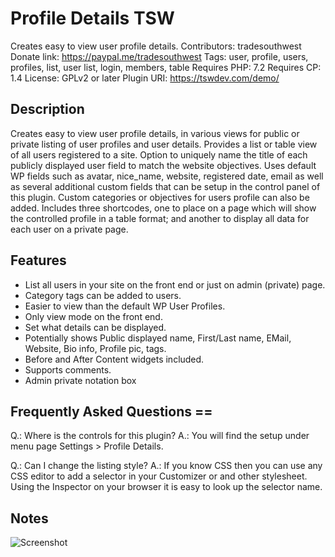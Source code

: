 # Profile Details TSW
Creates easy to view user profile details.
Contributors:      tradesouthwest
Donate link:       https://paypal.me/tradesouthwest
Tags: user, profile, users, profiles, list, user list, login, members, table
Requires PHP:      7.2
Requires CP:       1.4
License:           GPLv2 or later
Plugin URI:        https://tswdev.com/demo/

## Description 
Creates easy to view user profile details, in various views for public or private listing of user profiles and user details. Provides a list or table view of all users registered to a site.  Option to uniquely name the title of each publicly displayed user field to match the website objectives. Uses default WP fields such as avatar, nice_name, website, registered date, email as well as several additional custom fields that can be setup in the control panel of this plugin. Custom categories or objectives for users profile can also be added. 
Includes three shortcodes, one to place on a page which will show the controlled profile in a table format; and another to display all data for each user on a private page.

## Features 
* List all users in your site on the front end or just on admin (private) page.
* Category tags can be added to users.
* Easier to view than the default WP User Profiles.
* Only view mode on the front end.
* Set what details can be displayed.
* Potentially shows Public displayed name, First/Last name, EMail, Website, Bio info, Profile pic, tags.
* Before and After Content widgets included.
* Supports comments.
* Admin private notation box

## Frequently Asked Questions ==
Q.: Where is the controls for this plugin?
A.: You will find the setup under menu page Settings > Profile Details. 

Q.: Can I change the listing style?
A.: If you know CSS then you can use any CSS editor to add a selector in your Customizer or and other stylesheet. Using the Inspector on your browser it is easy to look up the selector name.

## Notes
![Screenshot](https://plugins.classicpress-themes.com/wp-content/screenshotpdtsw.png)
